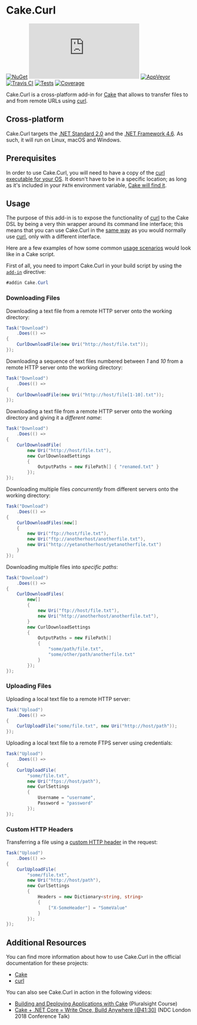 # Cake.Curl

[![NuGet](https://img.shields.io/nuget/v/Cake.Curl.svg)](https://www.nuget.org/packages/Cake.Curl) [![NuGet Downloads](https://img.shields.io/nuget/dt/Cake.Curl?color=blue)](https://www.nuget.org/packages/Cake.Curl) [![AppVeyor](https://img.shields.io/appveyor/build/cakecontrib/cake-curl?label=Windows)](https://ci.appveyor.com/project/cakecontrib/cake-curl) [![Travis CI](https://img.shields.io/travis/cake-contrib/Cake.Curl/master.svg?label=Linux)](https://travis-ci.org/cake-contrib/Cake.Curl) [![Tests](https://img.shields.io/appveyor/tests/cakecontrib/cake-curl.svg)](https://ci.appveyor.com/project/cakecontrib/cake-curl/build/tests) [![Coverage](https://img.shields.io/coveralls/github/cake-contrib/Cake.Curl.svg)](https://coveralls.io/github/cake-contrib/Cake.Curl?branch=master)

Cake.Curl is a cross-platform add-in for [Cake](http://cakebuild.net/) that allows to transfer files to and from remote URLs using [curl](https://curl.haxx.se).

## Cross-platform

Cake.Curl targets the [.NET Standard 2.0](https://docs.microsoft.com/en-us/dotnet/standard/net-standard) and the [.NET Framework 4.6](https://docs.microsoft.com/en-us/dotnet/framework/migration-guide/versions-and-dependencies). As such, it will run on Linux, macOS and Windows.

## Prerequisites

In order to use Cake.Curl, you will need to have a copy of the [curl executable for your OS](https://curl.haxx.se/download.html). It doesn't have to be in a specific location; as long as it's included in your `PATH` environment variable, [Cake will find it](http://cakebuild.net/docs/tools/tool-resolution).

## Usage

The purpose of this add-in is to expose the functionality of [curl](https://curl.haxx.se) to the Cake DSL by being a very thin wrapper around its command line interface; this means that you can use Cake.Curl in the [same way](https://curl.haxx.se/docs/manual.html) as you would normally use [curl](https://curl.haxx.se), only with a different interface.

Here are a few examples of how some common [usage scenarios](https://curl.haxx.se/docs/manual.html) would look like in a Cake script.

First of all, you need to import Cake.Curl in your build script by using the [`add-in`](http://cakebuild.net/docs/fundamentals/preprocessor-directives) directive:

```csharp
#addin Cake.Curl
```

### Downloading Files

Downloading a text file from a remote HTTP server onto the working directory:

```csharp
Task("Download")
    .Does(() =>
{
    CurlDownloadFile(new Uri("http://host/file.txt"));
});
```

Downloading a sequence of text files numbered between _1_ and _10_ from a remote HTTP server onto the working directory:

```csharp
Task("Download")
    .Does(() =>
{
    CurlDownloadFile(new Uri("http://host/file[1-10].txt"));
});
```

Downloading a text file from a remote HTTP server onto the working directory and giving it a _different name_:

```csharp
Task("Download")
    .Does(() =>
{
    CurlDownloadFile(
        new Uri("http://host/file.txt"),
        new CurlDownloadSettings
        {
            OutputPaths = new FilePath[] { "renamed.txt" }
        });
});
```

Downloading multiple files _concurrently_ from different servers onto the working directory:

```csharp
Task("Download")
    .Does(() =>
{
    CurlDownloadFiles(new[]
    {
        new Uri("ftp://host/file.txt"),
        new Uri("ftp://anotherhost/anotherfile.txt"),
        new Uri("http://yetanotherhost/yetanotherfile.txt")
    }
});
```

Downloading multiple files into _specific paths_:

```csharp
Task("Download")
    .Does(() =>
{
    CurlDownloadFiles(
        new[]
        {
            new Uri("ftp://host/file.txt"),
            new Uri("http://anotherhost/anotherfile.txt"),
        }
        new CurlDownloadSettings
        {
            OutputPaths = new FilePath[]
            {
                "some/path/file.txt",
                "some/other/path/anotherfile.txt"
            }
        });
});
```

### Uploading Files

Uploading a local text file to a remote HTTP server:

```csharp
Task("Upload")
    .Does(() =>
{
    CurlUploadFile("some/file.txt", new Uri("http://host/path"));
});
```

Uploading a local text file to a remote FTPS server using credentials:

```csharp
Task("Upload")
    .Does(() =>
{
    CurlUploadFile(
        "some/file.txt",
        new Uri("ftps://host/path"),
        new CurlSettings
        {
            Username = "username",
            Password = "password"
        });
});
```

### Custom HTTP Headers

Transferring a file using a [custom HTTP header](https://curl.haxx.se/docs/manpage.html#-H) in the request:

```csharp
Task("Upload")
    .Does(() =>
{
    CurlUploadFile(
        "some/file.txt",
        new Uri("http://host/path"),
        new CurlSettings
        {
            Headers = new Dictionary<string, string>
            {
                ["X-SomeHeader"] = "SomeValue"
            }
        });
});
```

## Additional Resources

You can find more information about how to use Cake.Curl in the official documentation for these projects:

- [Cake](http://cakebuild.net/docs)
- [curl](https://curl.haxx.se/docs)

You can also see Cake.Curl in action in the following videos:

- [Building and Deploying Applications with Cake](https://www.pluralsight.com/courses/cake-applications-deploying-building) (Pluralsight Course)
- [Cake + .NET Core = Write Once, Build Anywhere (@41:30)](https://youtu.be/FKbykwvB_MU?t=41m30s) (NDC London 2018 Conference Talk)
